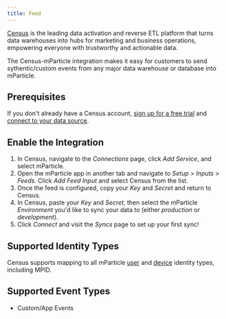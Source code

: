 ```yaml
---
title: Feed
---
```


[Census](https://www.getcensus.com/) is the leading data activation and reverse ETL platform that turns data warehouses into hubs for marketing and business operations, empowering everyone with trustworthy and actionable data. 

The Census-mParticle integration makes it easy for customers to send sythentic/custom events from any major data warehouse or database into mParticle.

## Prerequisites

If you don't already have a Census account, [sign up for a free trial](https://app.getcensus.com/) and [connect to your data source](https://docs.getcensus.com/sources/overview).

## Enable the Integration

1. In Census, navigate to the _Connections_ page, click _Add Service_, and select mParticle.
2. Open the mParticle app in another tab and navigate to _Setup_ > _Inputs_ > _Feeds_. Click _Add Feed Input_ and select Census from the list.
3. Once the feed is configured, copy your _Key_ and _Secret_ and return to Census.
4. In Census, paste your _Key_ and _Secret_, then select the mParticle _Environment_ you'd like to sync your data to (either _production_ or _development_).
5. Click _Connect_ and visit the _Syncs_ page to set up your first sync!

## Supported Identity Types

Census supports mapping to all mParticle [user](developers/server/json-reference/#user_identities) and [device](/developers/server/json-reference/#device_info) identity types, including MPID.

## Supported Event Types

- Custom/App Events

